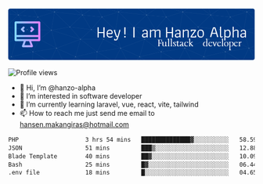 ![Header](./github-header-image.png)

![Profile views](https://gpvc.arturio.dev/hanzo-alpha)

- 👋 Hi, I’m @hanzo-alpha
- 👀 I’m interested in software developer
- 🌱 I’m currently learning laravel, vue, react, vite, tailwind
- 📫 How to reach me just send me email to hansen.makangiras@hotmail.com 

<!---
hanzo-alpha/hanzo-alpha is a ✨ special ✨ repository because its `README.md` (this file) appears on your GitHub profile.
You can click the Preview link to take a look at your changes.
--->

<!--START_SECTION:waka-->

```txt
PHP                   3 hrs 54 mins   ██████████████▓░░░░░░░░░░   58.59 %
JSON                  51 mins         ███▒░░░░░░░░░░░░░░░░░░░░░   12.88 %
Blade Template        40 mins         ██▓░░░░░░░░░░░░░░░░░░░░░░   10.09 %
Bash                  25 mins         █▓░░░░░░░░░░░░░░░░░░░░░░░   06.44 %
.env file             18 mins         █░░░░░░░░░░░░░░░░░░░░░░░░   04.65 %
```

<!--END_SECTION:waka-->

